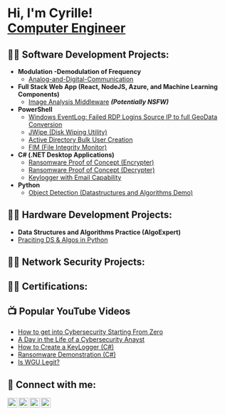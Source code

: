 <h1>Hi, I'm Cyrille! <br/><a href="https://github.com/lingaicyrille">Computer Engineer</a> 
<h2>👨‍💻 Software Development Projects:</h2>
  
- <b>Modulation -Demodulation of Frequency</b>
  - [Analog-and-Digital-Communication](https://github.com/lingaicyrille/Analog-and-Digital-Communication)
- <b>Full Stack Web App (React, NodeJS, Azure, and Machine Learning Components)</b>
  - [Image Analysis Middleware](https://github.com/lingaicyrille/4chan-Image-Analysis-Middleware-C964) <b><i>(Potentially NSFW)</b></i>
- <b>PowerShell</b>
  - [Windows EventLog: Failed RDP Logins Source IP to full GeoData Conversion](https://github.com/lingaicyrille/Sentinel-Lab)
  - [JWipe (Disk Wiping Utility)](https://github.com/lingaicyrille/Jwipe.PowerShell)
  - [Active Directory Bulk User Creation](https://github.com/lingaicyrille/AD_PS)
  - [FIM (File Integrity Monitor)](https://github.com/lingaicyrille/PowerShell-Integrity-FIM)
- <b>C# (.NET Desktop Applications)</b>
  - [Ransomware Proof of Concept (Encrypter)](https://github.com/lingaicyrille/EncrypterPOC)
  - [Ransomware Proof of Concept (Decrypter)](https://github.com/lingaicyrille/DecrypterPOC)
  - [Keylogger with Email Capability](https://github.com/lingaicyrille/Key-Logger-With-Email)
- <b>Python</b>
  - [Object Detection (Datastructures and Algorithms Demo)](https://github.com/lingaicyrille/Object-Detection)

<h2>👨‍💻 Hardware Development Projects:</h2>

- <b>Data Structures and Algorithms Practice (AlgoExpert)</b>
- [Praciting DS & Algos in Python](https://github.com/lingaicyrille/Algorithms-Practice)
  
<h2>👨‍💻 Network Security Projects:</h2>

<h2>👨‍💻 Certifications:</h2>


<h2>📺 Popular YouTube Videos</h2>

- [How to get into Cybersecurity Starting From Zero](https://www.youtube.com/watch?v=a83ASGn_V_s)
- [A Day in the Life of a Cybersecurity Anayst](https://www.youtube.com/watch?v=uHy3oM7NnoU)
- [How to Create a KeyLogger (C#)](https://www.youtube.com/watch?v=N-L9hklSlNk)
- [Ransomware Demonstration (C#)](https://www.youtube.com/watch?v=OfvdQeh79s0)
- [Is WGU Legit?](https://www.youtube.com/watch?v=E2MwRWxDBkA)

<h2> 🤳 Connect with me:</h2>

[<img align="left" alt="lingaicyrille | YouTube" width="22px" src="https://cdn.jsdelivr.net/npm/simple-icons@v3/icons/youtube.svg" />][youtube]
[<img align="left" alt="lingaicyrille | Twitter" width="22px" src="https://cdn.jsdelivr.net/npm/simple-icons@v3/icons/twitter.svg" />][twitter]
[<img align="left" alt="lingaicyrille | LinkedIn" width="22px" src="https://cdn.jsdelivr.net/npm/simple-icons@v3/icons/linkedin.svg" />][linkedin]
[<img align="left" alt="lingaicyrille | Instagram" width="22px" src="https://cdn.jsdelivr.net/npm/simple-icons@v3/icons/instagram.svg" />][instagram]

[twitter]: https://twitter.com/lingaicyrille
[youtube]: https://www.youtube.com/c/lingaicyrille
[instagram]: https://www.instagram.com/lingaicyrille/
[linkedin]: https://linkedin.com/in/lingaicyrille

<!--
**lingaicyrille/lingaicyrille** is a ✨ _special_ ✨ repository because its `README.md` (this file) appears on your GitHub profile.

Here are some ideas to get you started:

- 🔭 I’m currently working on ...
- 🌱 I’m currently learning ...
- 👯 I’m looking to collaborate on ...
- 🤔 I’m looking for help with ...
- 💬 Ask me about ...
- 📫 How to reach me: ...
- 😄 Pronouns: ...
- ⚡ Fun fact: ...
-->
